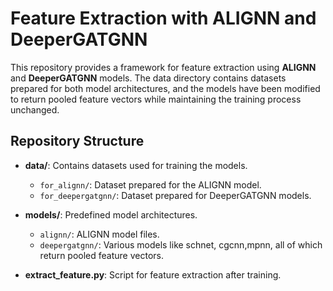 # Feature Extraction with ALIGNN and DeeperGATGNN

This repository provides a framework for feature extraction using **ALIGNN** and **DeeperGATGNN** models. The data directory contains datasets prepared for both model architectures, and the models have been modified to return pooled feature vectors while maintaining the training process unchanged.

## Repository Structure

- **data/**: Contains datasets used for training the models.
  - `for_alignn/`: Dataset prepared for the ALIGNN model.
  - `for_deepergatgnn/`: Dataset prepared for DeeperGATGNN models.

- **models/**: Predefined model architectures.
  - `alignn/`: ALIGNN model files.
  - `deepergatgnn/`: Various models like schnet, cgcnn,mpnn, all of which return pooled feature vectors.

- **extract_feature.py**: Script for feature extraction after training.
